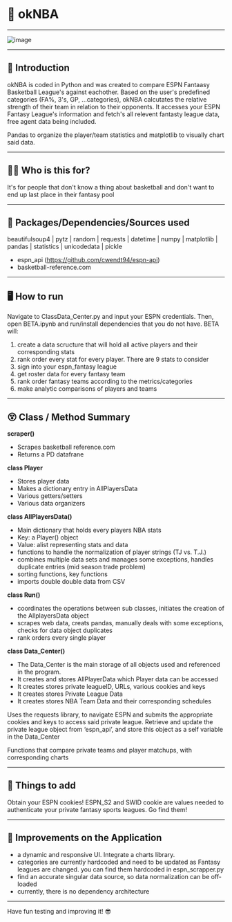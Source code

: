 # 

# 🏀 okNBA

---

![image](https://user-images.githubusercontent.com/102194829/189457078-66494ba8-3aea-4e46-9cf4-00078ad9b3a6.png)



---

## 👋  Introduction

okNBA is coded in Python and was created to compare ESPN Fantaasy Basketball League's against eachother. 
Based on the user's predefined categories (FA%, 3's, GP, ...categories), okNBA calcutates the relative strength of their team in relation to their opponents. It accesses your ESPN Fantasy League's information and fetch's all relevent fantasty league data, free agent data being included.

Pandas to organize the player/team statistics and matplotlib to visually chart said data. 

---

## 🤷‍♂️  Who is this for? 

It's for people that don't know a thing about basketball and don't want to end up last place in their fantasy pool

---

## 💪  Packages/Dependencies/Sources used 

beautifulsoup4 | pytz | random | requests | datetime | numpy | matplotlib | pandas | statistics | unicodedata | pickle  

- espn_api (https://github.com/cwendt94/espn-api) 
- basketball-reference.com

---

## 🖥  How to run

Navigate to ClassData_Center.py and input your ESPN credentials. 
Then, open BETA.ipynb and run/install dependencies that you do not have. BETA will:

1. create a data scructure that will hold all active players and their corresponding stats
2. rank order every stat for every player. There are 9 stats to consider
3. sign into your espn_fantasy league
4. get roster data for every fantasy team
5. rank order fantasy teams according to the metrics/categories
5. make analytic comparisons of players and teams

---

## 😵 Class / Method Summary

**scraper()** 
- Scrapes basketball reference.com
- Returns a PD datafrane

**class Player** 
- Stores player data
- Makes a dictionary entry in AllPlayersData
- Various getters/setters
- Various data organizers

**class AllPlayersData()** 
- Main dictionary that holds every players NBA stats
- Key: a Player() object
- Value: alist representing stats and data
- functions to handle the normalization of player strings (TJ vs. T.J.)
- combines multiple data sets and manages some exceptions, handles duplicate entries (mid season trade problem)
- sorting functions, key functions
- imports double double data from CSV

**class Run()** 
- coordinates the operations between sub classes, initiates the creation of the AllplayersData object
- scrapes web data, creats pandas, manually deals with some exceptions,  checks for data object duplicates
- rank orders every single player

**class Data_Center()**
- The Data_Center is the main storage of all objects used and referenced in the program.
- It creates and stores AllPlayerData which Player data can be accessed
- It creates stores private leagueID, URLs, various cookies and keys
- It creates stores Private League Data
- It creates stores NBA Team Data and their corresponding schedules

Uses the requests library, to navigate ESPN and submits the appropriate cookies and keys to access said private league. Retrieve and update the private league object from ‘espn_api’, and store this object as a self variable in the Data_Center

Functions that compare private teams and player matchups, with corresponding charts

---

## 🍪  Things to add

Obtain your ESPN cookies! ESPN_S2 and SWID cookie are values needed to authenticate your private fantasy sports leagues. Go find them!

 ---

## 🔨  Improvements on the Application

- a dynamic and responsive UI. Integrate a charts library. 
- categories are currently hardcoded and need to be updated as Fantasy leagues are changed. you can find them hardcoded in espn_scrapper.py
- find an accurate singular data source, so data normalization can be off-loaded
- currently, there is no dependency architecture

---

 
 Have fun testing and improving it! 😎
